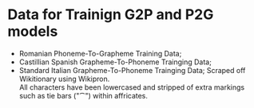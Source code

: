 # Data for Trainign G2P and P2G models
 - Romanian Phoneme-To-Grapheme Training Data;
 - Castillian Spanish Grapheme-To-Phoneme Trainging Data;
 - Standard Italian Grapheme-To-Phoneme Trainging Data;
Scraped off Wikitionary using Wikipron.  
All characters have been lowercased and stripped of extra markings such as tie bars ("⁀") within affricates.  

